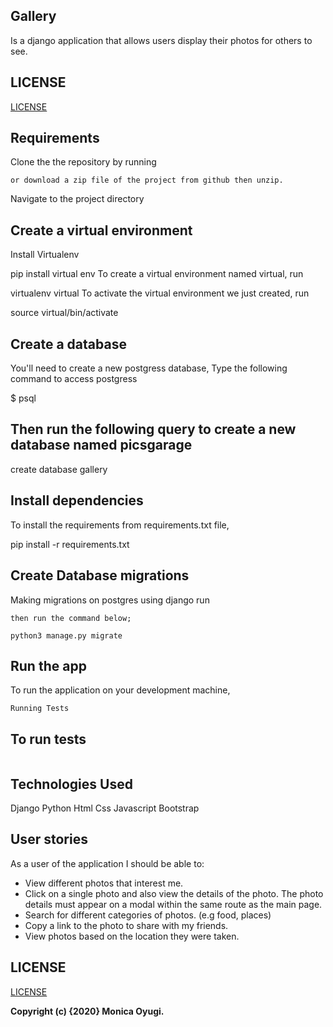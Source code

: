 ## Gallery
Is a django application that allows users display their photos for others to see.

## LICENSE
[LICENSE](license)

## Requirements
Clone the the repository by running

 ```git clone https://github.com/monicaoyugi/djangoGallery.git
or download a zip file of the project from github then unzip.
```

Navigate to the project directory
## Create a virtual environment

Install Virtualenv

pip install virtual env
To create a virtual environment named virtual, run

virtualenv virtual
To activate the virtual environment we just created, run

source virtual/bin/activate

## Create a database
You'll need to create a new postgress database, Type the following command to access postgress

 $ psql
## Then run the following query to create a new database named picsgarage
create database gallery

## Install dependencies
To install the requirements from requirements.txt file,

pip install -r requirements.txt

## Create Database migrations
Making migrations on postgres using django
run 
```python3 manage.py makemigrations garage
then run the command below;

python3 manage.py migrate
```
## Run the app
To run the application on your development machine,

```python3 manage.py runserver
Running Tests
```

## To run tests
```python3 manage.py test
```

## Technologies Used
Django
Python
Html
Css
Javascript
Bootstrap
## User stories

As a user of the application I should be able to:

 - View different photos that interest me.
 - Click on a single photo  and also view the details of the photo. The photo details must appear on a modal within the      same route as the main page.
 - Search for different categories of photos. (e.g food, places)
 - Copy a link to the photo to share with my friends.
 - View photos based on the location they were taken.

## LICENSE
[LICENSE](license)


__Copyright (c) {2020} Monica Oyugi.__